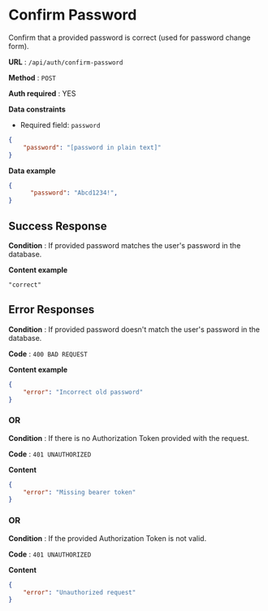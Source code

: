 # Confirm Password

Confirm that a provided password is correct (used for password change form).

**URL** : `/api/auth/confirm-password`

**Method** : `POST`

**Auth required** : YES

**Data constraints**

* Required field: `password`

```json
{
    "password": "[password in plain text]"
}
```

**Data example**

```json
{
	  "password": "Abcd1234!",
}
```

## Success Response

**Condition** : If provided password matches the user's password in the database.

**Content example**

`"correct"`

## Error Responses

**Condition** : If provided password doesn't match the user's password in the database.

**Code** : `400 BAD REQUEST`

**Content example**

```json
{
    "error": "Incorrect old password"
}
```

### OR

**Condition** : If there is no Authorization Token provided with the request.

**Code** : `401 UNAUTHORIZED`

**Content**

```json
{
    "error": "Missing bearer token"
}
```
### OR

**Condition** : If the provided Authorization Token is not valid.

**Code** : `401 UNAUTHORIZED`

**Content**

```json
{
    "error": "Unauthorized request"
}
```
